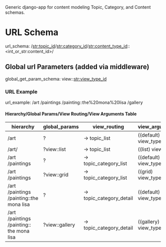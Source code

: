 Generic django-app for content modeling Topic, Category, and Content schemas. 

# URL Schema
url_schema:
  /<str:topic_id>/<str:category_id>/<str:content_type_id>::<int_or_str:content_id>/

## Global url Parameters (added via middleware)
global_get_param_schema:
  view::<str:view_type_id>

### URL Example
url_example:
  /art  /paintings  /painting::the%20mona%20lisa  /gallery 

#### Hierarchy/Global Params/View Routing/View Arguments Table
| hierarchy | global_params | view_routing | view_arguments | 
|-----------|---------------|--------------|----------------|
  | /art                                      | ?              |->   topic_list            |((default) view_type)|
  | /art/                                     | ?view::list    |->   topic_list            |((list) view_type)|
  | /art /paintings                           | ?              |->   topic_category_list   |((default) view_type) |
  | /art /paintings                           | ?view::grid    |->   topic_category_list   |((grid) view_type)      |                         
  | /art /paintings /painting::the mona lisa  | ?              |->   topic_category_detail  |((default) view_type) |
  | /art /paintings /painting:: the mona lisa | ?view::gallery |->   topic_category_detail  |((gallery) view_type) |
